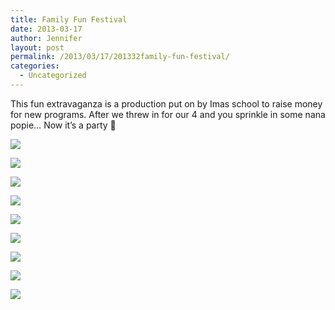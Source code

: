 ```yaml
---
title: Family Fun Festival
date: 2013-03-17
author: Jennifer
layout: post
permalink: /2013/03/17/201332family-fun-festival/
categories:
  - Uncategorized
---
```

This fun extravaganza is a production put on by Imas school to raise money for new programs. After we threw in for our 4 and you sprinkle in some nana popie&#8230; Now it&#8217;s a party 🙂</p>

<div class="image-gallery-wrapper">
  <p>
    <img src="http://static1.squarespace.com/static/50db6bb3e4b015296cd43789/50dfa5b1e4b0dc6320e0b5ea/514517e2e4b033f38038a538/1363551122881/2013-03-02+10.43.19.jpg.19.jpg?format=original" />
  </p>

  <p>
    <img src="http://static1.squarespace.com/static/50db6bb3e4b015296cd43789/50dfa5b1e4b0dc6320e0b5ea/51451806e4b086e5da764930/1363551195988/2013-03-02+10.43.15.jpg.15.jpg?format=original" />
  </p>

  <p>
    <img src="http://static1.squarespace.com/static/50db6bb3e4b015296cd43789/50dfa5b1e4b0dc6320e0b5ea/51451827e4b0e8b32a7aee5a/1363551190356/2013-03-02+10.39.07.jpg.07.jpg?format=original" />
  </p>

  <p>
    <img src="http://static1.squarespace.com/static/50db6bb3e4b015296cd43789/50dfa5b1e4b0dc6320e0b5ea/51451836e4b033f38038a634/1363551097823/2013-03-02+10.34.29.jpg.29.jpg?format=original" />
  </p>

  <p>
    <img src="http://static1.squarespace.com/static/50db6bb3e4b015296cd43789/50dfa5b1e4b0dc6320e0b5ea/514518dee4b0e599fc6bea30/1363551214579/2013-03-02+10.28.09.jpg.09.jpg?format=original" />
  </p>

  <p>
    <img src="http://static1.squarespace.com/static/50db6bb3e4b015296cd43789/50dfa5b1e4b0dc6320e0b5ea/514518dae4b033f38038a8f5/1363551172821/2013-03-02+10.33.32.jpg.32.jpg?format=original" />
  </p>

  <p>
    <img src="http://static1.squarespace.com/static/50db6bb3e4b015296cd43789/50dfa5b1e4b0dc6320e0b5ea/514518f2e4b0e599fc6beaa6/1363551112637/2013-03-02+10.28.13.jpg.13.jpg?format=original" />
  </p>

  <p>
    <img src="http://static1.squarespace.com/static/50db6bb3e4b015296cd43789/50dfa5b1e4b0dc6320e0b5ea/51451977e4b0e8b32a7af09e/1363551168995/2013-03-02+10.31.38.jpg.38.jpg?format=original" />
  </p>

  <p>
    <img src="http://static1.squarespace.com/static/50db6bb3e4b015296cd43789/50dfa5b1e4b0dc6320e0b5ea/5145198fe4b0e599fc6beee3/1363551105766/2013-03-02+10.31.49.jpg.49.jpg?format=original" />
  </p>
</div>

